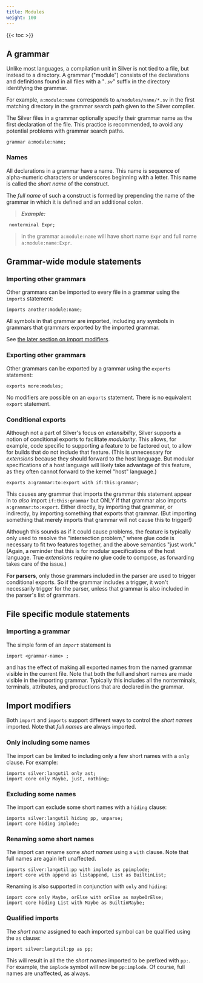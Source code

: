 ```yaml
---
title: Modules
weight: 100
---
```


{{< toc >}}

## A grammar

Unlike most languages, a compilation unit in Silver is not tied to a file, but instead to a directory.  A grammar ("module") consists of the declarations and definitions found in all files with a "_`.sv`_" suffix in the directory identifying the grammar.

For example, `a:module:name` corresponds to `a/modules/name/*.sv` in the first matching directory in the grammar search path given to the Silver compiler.

The Silver files in a grammar optionally specify their grammar name as the first declaration of the file.  This practice is recommended, to avoid any potential problems with grammar search paths.

```
grammar a:module:name;
```

### Names

All declarations in a grammar have a name.  This name is sequence of alpha-numeric characters or underscores beginning with a letter.  This name is called the _short name_ of the construct.

The _full name_ of such a construct is formed by prepending the name of the grammar in which it is defined and an additional colon.

> _**Example:**_
```
 nonterminal Expr;
```
> in the grammar `a:module:name` will have short name `Expr` and full name `a:module:name:Expr`.

## Grammar-wide module statements

### Importing other grammars

Other grammars can be imported to every file in a grammar using the `imports` statement:

```
imports another:module:name;
```

All symbols in that grammar are imported, including any symbols in grammars that grammars exported by the imported grammar.

See [the later section on import modifiers](#import-modifiers).

### Exporting other grammars

Other grammars can be exported by a grammar using the `exports` statement:

```
exports more:modules;
```

No modifiers are possible on an `exports` statement.  There is no equivalent `export` statement.

### Conditional exports

Although not a part of Silver's focus on _extensibility_, Silver supports a notion of conditional exports to facilitate _modularity_. This allows, for example, code specific to supporting a feature to be factored out, to allow for builds that do not include that feature. (This is unnecessary for _extensions_ because they should forward to the host language. But modular specifications of a host language will likely take advantage of this feature, as they often cannot forward to the kernel "host" language.)

```
exports a:grammar:to:export with if:this:grammar;
```

This causes any grammar that imports the grammar this statement appear in to _also_ import `if:this:grammar` but ONLY if that grammar also imports `a:grammar:to:export`.  Either directly, by importing that grammar, or indirectly, by importing something that exports that grammar. (But importing something that merely imports that grammar will not cause this to trigger!)

Although this sounds as if it could cause problems, the feature is typically only used to resolve the "intersection problem," where glue code is necessary to fit two features together, and the above semantics "just work."  (Again, a reminder that this is for modular specifications of the host language. True _extensions_ require no glue code to compose, as forwarding takes care of the issue.)

**For parsers**, only those grammars included in the parser are used to trigger conditional exports. So if the grammar includes a trigger, it won't necessarily trigger for the parser, unless that grammar is also included in the parser's list of grammars.

## File specific module statements

### Importing a grammar

The simple form of an _`import`_ statement is
```
import <grammar-name> ;
```
and has the effect of making all exported names from the named grammar visible in the current file.  Note that both the full and short names are made visible in the importing grammar.  Typically this includes all the nonterminals, terminals, attributes, and productions that are declared in the grammar.

## Import modifiers

Both `import` and `imports` support different ways to control the _short names_ imported. Note that _full names_ are always imported.

### Only including some names

The import can be limited to including only a few short names with a `only` clause. For example:

```
imports silver:langutil only ast;
import core only Maybe, just, nothing;
```

### Excluding some names

The import can exclude some short names with a `hiding` clause:

```
imports silver:langutil hiding pp, unparse;
import core hiding implode;
```

### Renaming some short names

The import can rename some _short names_ using a `with` clause. Note that full names are again left unaffected.

```
imports silver:langutil:pp with implode as ppimplode;
import core with append as listappend, List as BuiltinList;
```

Renaming is also supported in conjunction with `only` and `hiding`:

```
import core only Maybe, orElse with orElse as maybeOrElse;
import core hiding List with Maybe as BuiltinMaybe;
```

### Qualified imports

The _short name_ assigned to each imported symbol can be qualified using the `as` clause:

```
import silver:langutil:pp as pp;
```

This will result in all the the _short names_ imported to be prefixed with `pp:`. For example, the `implode` symbol will now be `pp:implode`. Of course, full names are unaffected, as always.
